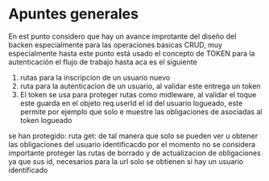 # Apuntes generales

En est punto considero que hay un avance improtante del diseño del backen especialmente para las operaciones basicas CRUD, muy especialmente hasta este punto está usado el concepto de TOKEN para la autenticación el flujo de trabajo hasta aca es el siguiente


1. rutas para la inscripcion de un usuario nuevo
2. ruta para la autenticacion de un usuario, al validar este entrega un token
3. El token se usa para proteger rutas como midleware, al validar el toque este guarda en el objeto req.userId el id del usuario logueado, este permite por ejemplo que solo e muestre las obligaciones de asociadas al token logueado

se han protegido:
ruta get: de tal manera que solo se pueden ver u obtener las obligaciones del usuario identificacdo
por el momento no se considera importante proteger las rutas de borrado y de actualizacion de obligaciones ya que sus id, necesarios para la url solo se obtienen si hay un usuario identificado
